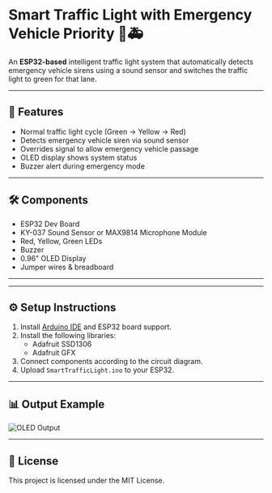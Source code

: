 # Smart Traffic Light with Emergency Vehicle Priority 🚦🚑

An **ESP32-based** intelligent traffic light system that automatically detects emergency vehicle sirens using a sound sensor and switches the traffic light to green for that lane.

---

## 📌 Features
- Normal traffic light cycle (Green → Yellow → Red)
- Detects emergency vehicle siren via sound sensor
- Overrides signal to allow emergency vehicle passage
- OLED display shows system status
- Buzzer alert during emergency mode

---

## 🛠 Components
- ESP32 Dev Board
- KY-037 Sound Sensor or MAX9814 Microphone Module
- Red, Yellow, Green LEDs
- Buzzer
- 0.96" OLED Display
- Jumper wires & breadboard

---



---

## ⚙ Setup Instructions
1. Install [Arduino IDE](https://www.arduino.cc/en/software) and ESP32 board support.
2. Install the following libraries:
   - Adafruit SSD1306
   - Adafruit GFX
3. Connect components according to the circuit diagram.
4. Upload `SmartTrafficLight.ino` to your ESP32.

---

## 📊 Output Example
![OLED Output](images/oled_output.jpg)

---

## 📜 License
This project is licensed under the MIT License.
